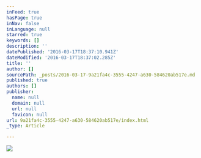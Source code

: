 ```yaml
---
inFeed: true
hasPage: true
inNav: false
inLanguage: null
starred: true
keywords: []
description: ''
datePublished: '2016-03-17T18:37:10.941Z'
dateModified: '2016-03-17T18:37:02.285Z'
title: ''
author: []
sourcePath: _posts/2016-03-17-9a21fa4c-3555-4247-a630-584620ab517e.md
published: true
authors: []
publisher:
  name: null
  domain: null
  url: null
  favicon: null
url: 9a21fa4c-3555-4247-a630-584620ab517e/index.html
_type: Article

---
```

![](https://the-grid-user-content.s3-us-west-2.amazonaws.com/f1f3501c-72ad-4b6a-a759-14fff19ad378.jpg)